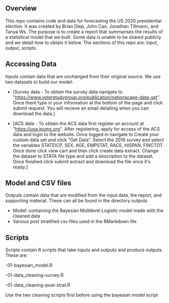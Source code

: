 ## Overview
This repo contains code and data for forecasting the US 2020 presidential election. It was created by Brian Diep, John Cao, Jonathan Tillmann, and Tanya Ws. The purpose is to create a report that summarises the results of a statistical model that we built. Some data is unable to be shared publicly and we detail how to obtain it below. The sections of this repo are: input, output, scripts.

## Accessing Data
Inputs contain data that are unchanged from their original source. We use two datasets to build our model:

- [Survey data - To obtain the survey data navigate to "https://www.voterstudygroup.org/publication/nationscape-data-set". Once there type in your information at the bottom of the page and click submit request. You will recieve an email detailing when you can download the data.]

- [ACS data - To obtain the ACS data first register an account at "https://usa.ipums.org". After registering, apply for access of the ACS data and login to the website. Once logged in navigate to Create your custom data set and click "Get Data". Select the 2018 survey and select the variables STATEICP, SEX, AGE, EMPSTAT, RACE, HISPAN, FINCTOT. Once done click view cart and then click create data extract. Change the dataset to STATA file type and add a description to the dataset. Once finished click submit extract and download the file once it's ready.]

## Model and CSV files
Outputs contain data that are modified from the input data, the report, and supporting material.
These can all be found in the directory outputs
- Model: containing the Bayesian Multilevel Logistic model made with the cleaned data
- Various post stratified csv files used in the RMarkdown file

## Scripts
Scripts contain R scripts that take inputs and outputs and produce outputs. These are: 

-01-bayesian_model.R

-01-data_cleaning-survey.R

-01-data_cleaning-post-strat.R

Use the two cleaning scripts first before using the bayesian model script
